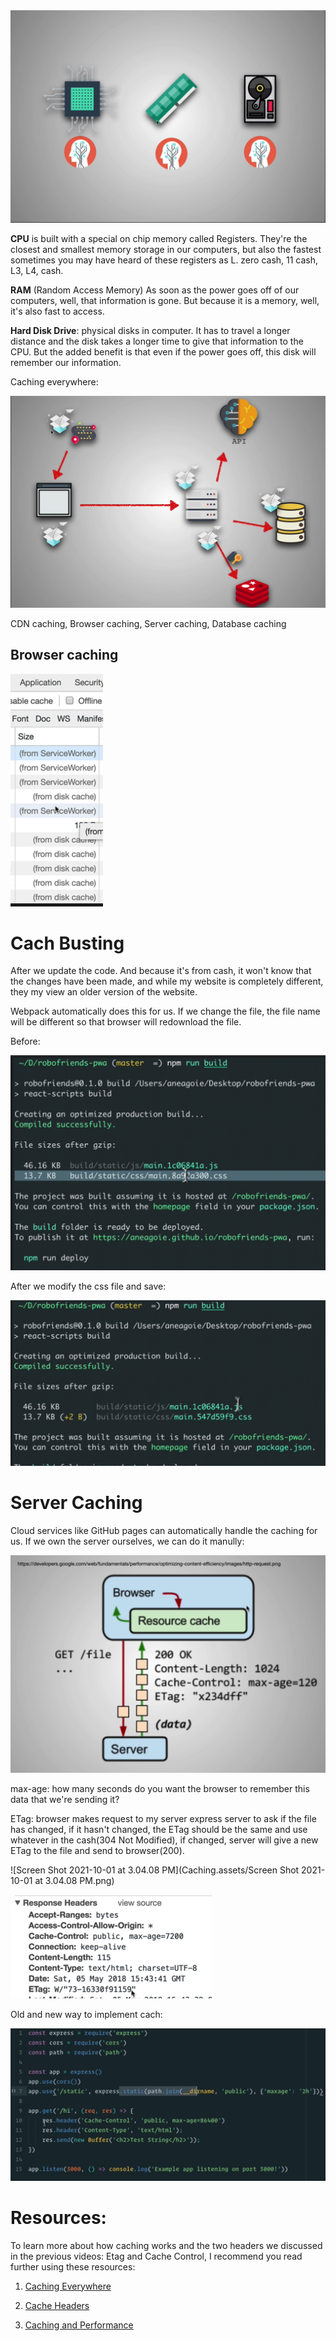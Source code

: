 <img src="Caching.assets/Screen Shot 2021-10-01 at 11.59.58 AM.png" alt="Screen Shot 2021-10-01 at 11.59.58 AM" style="zoom:50%;" />

**CPU** is built with a special on chip memory called Registers. They're the closest and smallest memory storage in our computers, but also the fastest sometimes you may have heard of these registers as L. zero cash, 11 cash, L3, L4, cash.

**RAM** (Random Access Memory) As soon as the power goes off of our computers, well, that information is gone. But because it is a memory, well, it's also fast to access.

**Hard Disk Drive**: physical disks in computer. It has to travel a longer distance and the disk takes a longer time to give that information to the CPU. But the added benefit is that even if the power goes off, this disk will remember our information.

Caching everywhere:

<img src="Caching.assets/Screen Shot 2021-10-01 at 12.01.47 PM.png" alt="Screen Shot 2021-10-01 at 12.01.47 PM" style="zoom:50%;" />

CDN caching, Browser caching, Server caching, Database caching

## Browser caching

<img src="Caching.assets/Screen Shot 2021-10-01 at 12.46.33 PM.png" alt="Screen Shot 2021-10-01 at 12.46.33 PM" style="zoom:50%;" />

# Cach Busting

After we update the code. And because it's from cash, it won't know that the changes have been made, and while my website is completely different, they my view an older version of the website.

Webpack automatically does this for us. If we change the file, the file name will be different so that browser will redownload the file.

Before:

<img src="Caching.assets/Screen Shot 2021-10-01 at 12.48.21 PM.png" alt="Screen Shot 2021-10-01 at 12.48.21 PM" style="zoom:50%;" />

After we modify the css file and save:

<img src="Caching.assets/Screen Shot 2021-10-01 at 12.49.44 PM.png" alt="Screen Shot 2021-10-01 at 12.49.44 PM" style="zoom:50%;" />

# Server Caching

Cloud services like GitHub pages can automatically handle the caching for us. If we own the server ourselves, we can do it manully:

<img src="Caching.assets/Screen Shot 2021-10-01 at 2.52.47 PM.png" alt="Screen Shot 2021-10-01 at 2.52.47 PM" style="zoom:50%;" />

max-age: how many seconds do you want the browser to remember this data that we're sending it?

ETag: browser makes request to my server express server to ask if the file has changed, if it hasn't changed, the ETag should be the same and use whatever in the cash(304 Not Modified), if changed, server will give a new ETag to the file and send to browser(200).

![Screen Shot 2021-10-01 at 3.04.08 PM](Caching.assets/Screen Shot 2021-10-01 at 3.04.08 PM.png)

<img src="Caching.assets/Screen Shot 2021-10-01 at 3.04.54 PM.png" alt="Screen Shot 2021-10-01 at 3.04.54 PM" style="zoom:50%;" />

Old and new way to implement cach:

<img src="Caching.assets/Screen Shot 2021-10-01 at 3.06.24 PM.png" alt="Screen Shot 2021-10-01 at 3.06.24 PM" style="zoom:50%;" />

# Resources:

To learn more about how caching works and the two headers we discussed in the previous videos: Etag and Cache Control, I recommend you read further using these resources:

1. [Caching Everywhere](https://medium.freecodecamp.org/the-hidden-components-of-web-caching-970854fe2c49)

2. [Cache Headers](https://developers.google.com/web/fundamentals/performance/optimizing-content-efficiency/http-caching)

3. [Caching and Performance](https://devcenter.heroku.com/articles/increasing-application-performance-with-http-cache-headers)